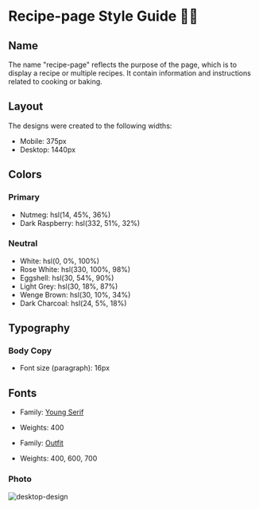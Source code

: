# Recipe-page Style Guide 🍳📝

## Name

The name "recipe-page" reflects the purpose of the page, which is to display a recipe or multiple recipes.
It contain information and instructions related to cooking or baking.
## Layout

The designs were created to the following widths:

- Mobile: 375px
- Desktop: 1440px

## Colors

### Primary

- Nutmeg: hsl(14, 45%, 36%)
- Dark Raspberry: hsl(332, 51%, 32%)

### Neutral

- White: hsl(0, 0%, 100%)
- Rose White: hsl(330, 100%, 98%)
- Eggshell: hsl(30, 54%, 90%)
- Light Grey: hsl(30, 18%, 87%)
- Wenge Brown: hsl(30, 10%, 34%)
- Dark Charcoal: hsl(24, 5%, 18%)

## Typography

### Body Copy

- Font size (paragraph): 16px

## Fonts

- Family: [Young Serif](https://fonts.google.com/specimen/Young+Serif)
- Weights: 400

- Family: [Outfit](https://fonts.google.com/specimen/Outfit)
- Weights: 400, 600, 700
### Photo 
![desktop-design](https://github.com/bassanttamer3/ZIGZAG-CS-Front-End-24/assets/115741505/ce199bea-7bc2-48c5-9ae1-0372f9d40d21)
